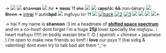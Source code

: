 -> ![](https://media.discordapp.net/attachments/1012559729106624563/1049960855372054529/image0.jpg)
![](https://pixelbank.neocities.org/decome/decorative/a4fbe14b.gif) **s**ha~~nn~~**on** ![](https://pixelbank.neocities.org/decome/swirlys/b4ad3937.png) _he_ ✦ **neos** ?**!** ~~she~~ ![](https://pixelbank.neocities.org/decome/decorative/5615fcef.gif)
![](https://pixelbank.neocities.org/decome/sanrio/beceefce.gif) s**a**~~pp~~h**i**c ~~&&~~ non-b**i**nary ![](https://pixelbank.neocities.org/decome/decorative/145608cd.gif) **6**~~teen~~
➜ [intr**o**j](https://pjsekai.sega.jp/character/unite05/ena/index.html) !*!* autis**bpd** ![](https://pixelbank.neocities.org/decome/hearts/62efe862.gif) m[a](https://pjsekai.sega.jp/character/unite05/mafuyu/index.html#main-chara)fuyu lvr ?**!**
![](https://pixelbank.neocities.org/decome/decorative/25a236b6.gif) [![back](https://pixelbank.neocities.org/decome/hearts/125144fd.gif)](https://rentry.co/seaofmoonlight) [![2](https://64.media.tumblr.com/0d04e2663f7dcfecd244e7e9f9d15706/1fad15cd5a7daa17-c2/s75x75_c1/ef5167cd12660d9f939362f11cc6a3df3168cc8b.gif)](https://rentry.co/enmfy) [![3](https://64.media.tumblr.com/84766838bd03a6544ef494d85efb613c/1fad15cd5a7daa17-fe/s75x75_c1/4527a274ad63acfc58dd514a6ab086e41af080dc.gif)](https://rentry.co/enanfy) ![](https://pixelbank.neocities.org/decome/decorative/25a236b6.gif)
![](https://pixelbank.neocities.org/decome/bows/c1141fdb.gif) ![](https://media.discordapp.net/attachments/1012559729106624563/1049985773929250876/IMG_0501.png) ![](https://pixelbank.neocities.org/decome/bows/c1141fdb.gif)<-

-> hai !! my name is **shannon** :3 im a
headmate of **[shifted space spectrum](https://rentry.co/carnival-happy)**
and im a co-host! dont forget i'm a huge
**25ji** lover specially the *mafuyu*.. i heart
mafuyu !!!!!! im bodily wasian btw !! :D
( spanish + chinese + japanese )
i'm open to make new friends so bmf!
i **love** our psys !! (hai sidr[a](https://rentry.co/shiftedsolarspectrum) & valentin[e](https://rentry.co/darlingdance))
dont even try to talk bad abt them ^\_^<-